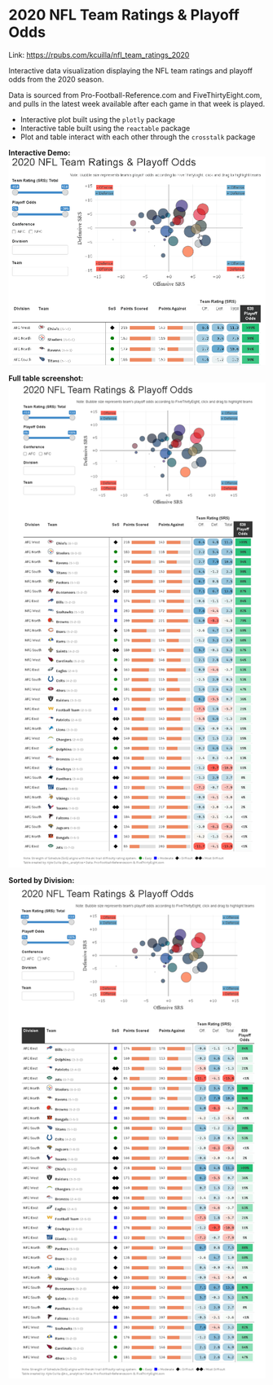 # 2020 NFL Team Ratings & Playoff Odds

Link:  https://rpubs.com/kcuilla/nfl_team_ratings_2020

Interactive data visualization displaying the NFL team ratings and playoff odds from the 2020 season. 

Data is sourced from Pro-Football-Reference.com and FiveThirtyEight.com, and pulls in the latest week available after each game in that week is played.

- Interactive plot built using the `plotly` package 
- Interactive table built using the `reactable` package
- Plot and table interact with each other through the `crosstalk` package

**Interactive Demo:**
![](interactivetabledemo.gif)


**Full table screenshot:**
![](nflteamratings_fulltable.png)


**Sorted by Division:**
![](nflteamratings_fulltable2.png)
